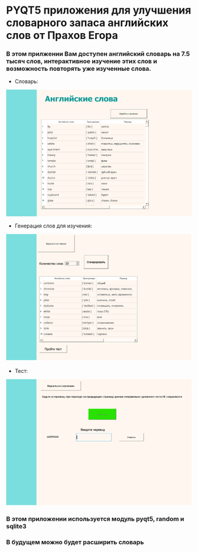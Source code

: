 <h1> PYQT5 приложения для улучшения словарного запаса английских слов от Прахов Егора</h1>
<h3>В этом прилжении Вам доступен английский словарь на 7.5 тысяч слов,
интерактивное изучение этих слов и возможность повторять уже изученные слова.</h3>

+ Словарь:

![loading...](https://github.com/PrakhovEgor/PQTY-project/blob/main/1window.png)

+ Генерация слов для изучения:

![loading...](https://github.com/PrakhovEgor/PQTY-project/blob/main/2window.png)

+ Тест:

![loading...](https://github.com/PrakhovEgor/PQTY-project/blob/main/3window.png)

<h3>В этом приложении используется модуль pyqt5, random и sqlite3</h3>

<h3>В будущем можно будет расширить словарь</h3>

